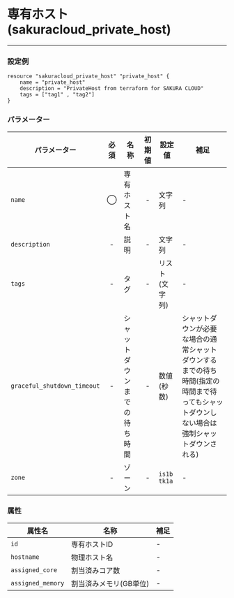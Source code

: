 # 専有ホスト(sakuracloud_private_host)

---

### 設定例

```hcl
resource "sakuracloud_private_host" "private_host" {
    name = "private_host"
    description = "PrivateHost from terraform for SAKURA CLOUD"
    tags = ["tag1" , "tag2"]
}
```

### パラメーター

|パラメーター         |必須  |名称                |初期値     |設定値                    |補足                                          |
|-------------------|:---:|--------------------|:--------:|------------------------|----------------------------------------------|
| `name`            | ◯   | 専有ホスト名           | -        | 文字列                  | - |
| `description`     | -   | 説明  | - | 文字列 | - |
| `tags`            | -   | タグ | - | リスト(文字列) | - |
| `graceful_shutdown_timeout` | - | シャットダウンまでの待ち時間 | - | 数値(秒数) | シャットダウンが必要な場合の通常シャットダウンするまでの待ち時間(指定の時間まで待ってもシャットダウンしない場合は強制シャットダウンされる) |
| `zone`            | -   | ゾーン | - | `is1b`<br />`tk1a` | - |

### 属性

|属性名                | 名称                    | 補足                                        |
|---------------------|------------------------|--------------------------------------------|
| `id`                | 専有ホストID            | -                                          |
| `hostname`          | 物理ホスト名   | -                                          |
| `assigned_core`     | 割当済みコア数           | -                                          |
| `assigned_memory`   | 割当済みメモリ(GB単位)    | -                                          |
